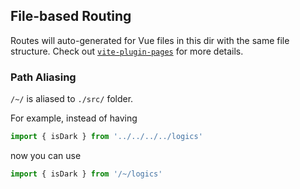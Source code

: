 ## File-based Routing

Routes will auto-generated for Vue files in this dir with the same file structure.
Check out [`vite-plugin-pages`](https://github.com/hannoeru/vite-plugin-pages) for more details.

### Path Aliasing

`/~/` is aliased to `./src/` folder.

For example, instead of having

```ts
import { isDark } from '../../../../logics'
```

now you can use

```ts
import { isDark } from '/~/logics'
```
